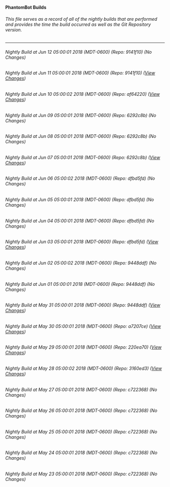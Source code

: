 **PhantomBot Builds**

###### This file serves as a record of all of the nightly builds that are performed and provides the time the build occurred as well as the Git Repository version.
-------------------------------------------------------------------------------------------------------------
###### Nightly Build at Jun 12 05:00:01 2018 (MDT-0600) (Repo: 9141f10) (No Changes)
###### Nightly Build at Jun 11 05:00:01 2018 (MDT-0600) (Repo: 9141f10) ([View Changes](https://github.com/PhantomBot/PhantomBot/compare/af64220...9141f10))
###### Nightly Build at Jun 10 05:00:02 2018 (MDT-0600) (Repo: af64220) ([View Changes](https://github.com/PhantomBot/PhantomBot/compare/6292c8b...af64220))
###### Nightly Build at Jun 09 05:00:01 2018 (MDT-0600) (Repo: 6292c8b) (No Changes)
###### Nightly Build at Jun 08 05:00:01 2018 (MDT-0600) (Repo: 6292c8b) (No Changes)
###### Nightly Build at Jun 07 05:00:01 2018 (MDT-0600) (Repo: 6292c8b) ([View Changes](https://github.com/PhantomBot/PhantomBot/compare/dfbd5fd...6292c8b))
###### Nightly Build at Jun 06 05:00:02 2018 (MDT-0600) (Repo: dfbd5fd) (No Changes)
###### Nightly Build at Jun 05 05:00:01 2018 (MDT-0600) (Repo: dfbd5fd) (No Changes)
###### Nightly Build at Jun 04 05:00:01 2018 (MDT-0600) (Repo: dfbd5fd) (No Changes)
###### Nightly Build at Jun 03 05:00:01 2018 (MDT-0600) (Repo: dfbd5fd) ([View Changes](https://github.com/PhantomBot/PhantomBot/compare/9448ddf...dfbd5fd))
###### Nightly Build at Jun 02 05:00:02 2018 (MDT-0600) (Repo: 9448ddf) (No Changes)
###### Nightly Build at Jun 01 05:00:01 2018 (MDT-0600) (Repo: 9448ddf) (No Changes)
###### Nightly Build at May 31 05:00:01 2018 (MDT-0600) (Repo: 9448ddf) ([View Changes](https://github.com/PhantomBot/PhantomBot/compare/a7207ce...9448ddf))
###### Nightly Build at May 30 05:00:01 2018 (MDT-0600) (Repo: a7207ce) ([View Changes](https://github.com/PhantomBot/PhantomBot/compare/220ea70...a7207ce))
###### Nightly Build at May 29 05:00:01 2018 (MDT-0600) (Repo: 220ea70) ([View Changes](https://github.com/PhantomBot/PhantomBot/compare/3160ed3...220ea70))
###### Nightly Build at May 28 05:00:02 2018 (MDT-0600) (Repo: 3160ed3) ([View Changes](https://github.com/PhantomBot/PhantomBot/compare/c722368...3160ed3))
###### Nightly Build at May 27 05:00:01 2018 (MDT-0600) (Repo: c722368) (No Changes)
###### Nightly Build at May 26 05:00:01 2018 (MDT-0600) (Repo: c722368) (No Changes)
###### Nightly Build at May 25 05:00:01 2018 (MDT-0600) (Repo: c722368) (No Changes)
###### Nightly Build at May 24 05:00:01 2018 (MDT-0600) (Repo: c722368) (No Changes)
###### Nightly Build at May 23 05:00:01 2018 (MDT-0600) (Repo: c722368) (No Changes)
